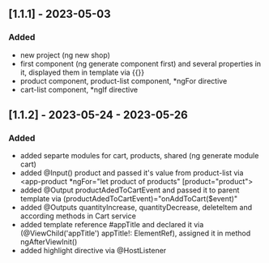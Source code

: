 ## [1.1.1] - 2023-05-03

### Added

- new project (ng new shop)
- first component (ng generate component first) and several properties in it, displayed them in template via {{}}
- product component, product-list component, *ngFor directive
- cart-list component, *ngIf directive


## [1.1.2] - 2023-05-24 - 2023-05-26

### Added
- added separte modules for cart, products, shared (ng generate module cart)
- added @Input() product and passed it's value from product-list via 
                                                <app-product *ngFor="let product of products" [product="product"><app-product>
- added @Output productAdedToCartEvent and passed it to parent template via (productAdedToCartEvent)="onAddToCart($event)"
- added @Outputs quantityIncrease, quantityDecrease, deleteItem and according methods in Cart service
- added template reference #appTitle and declared it via (@ViewChild('appTitle') appTitle!: ElementRef<HTMLHeadingElement>), assigned it in method ngAfterViewInit()
- added highlight directive via @HostListener
<!-- OK -->

